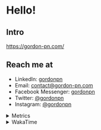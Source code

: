 # Hello!

## Intro

<https://gordon-pn.com/>

## Reach me at

- LinkedIn: [gordonpn](https://www.linkedin.com/in/gordonpn/)
- Email: [contact@gordon-pn.com](mailto:contact@gordon-pn.com)
- Facebook Messenger: [gordonpn](https://www.messenger.com/t/Gordonpn)
- Twitter: [@gordonpn](https://twitter.com/Gordonpn)
- Instagram: [@gordonpn](https://www.instagram.com/gordonpn/)

<details>
  <summary>Metrics</summary>

  <img align="center" src="https://github.com/gordonpn/gordonpn/blob/master/github-metrics.svg" alt="GitHub Metrics">

</details>

<details>
  <summary>WakaTime</summary>

  <!--START_SECTION:waka-->
📊 **This Week I Spent My Time On** 

```text
💬 Programming Languages: 
Java                     6 hrs 46 mins       █████████████████░░░░░░░░   69.69 % 
Brazil Dependency Config 1 hr 26 mins        ████░░░░░░░░░░░░░░░░░░░░░   14.74 % 
Markdown                 31 mins             █░░░░░░░░░░░░░░░░░░░░░░░░   05.45 % 
SSH Config               15 mins             █░░░░░░░░░░░░░░░░░░░░░░░░   02.73 % 
XML                      15 mins             █░░░░░░░░░░░░░░░░░░░░░░░░   02.58 % 

🔥 Editors: 
IntelliJ IDEA            9 hrs 25 mins       ████████████████████████░   96.90 % 
VS Code                  18 mins             █░░░░░░░░░░░░░░░░░░░░░░░░   03.10 % 
```


 Last Updated on 27/12/2024 10:22:33 UTC
<!--END_SECTION:waka-->
</details>
